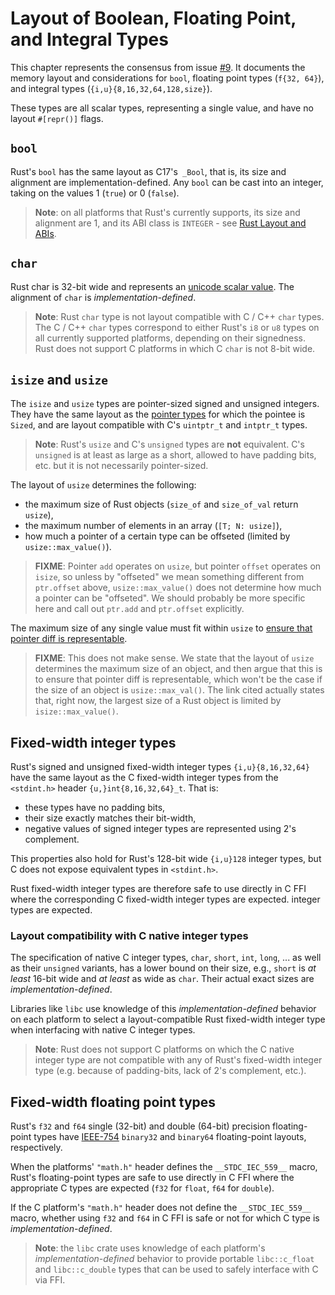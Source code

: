 # Layout of Boolean, Floating Point, and Integral Types

This chapter represents the consensus from issue [#9]. It documents the memory
layout and considerations for `bool`, floating point types (`f{32, 64}`), and
integral types (`{i,u}{8,16,32,64,128,size}`).

These types are all scalar types, representing a single value, and have no
layout `#[repr()]` flags.

[#9]: https://github.com/rust-rfcs/unsafe-code-guidelines/issues/9

## `bool`

Rust's `bool` has the same layout as C17's` _Bool`, that is, its size and
alignment are implementation-defined. Any `bool` can be cast into an integer,
taking on the values 1 (`true`) or 0 (`false`).

> **Note**: on all platforms that Rust's currently supports, its size and
> alignment are 1, and its ABI class is `INTEGER` - see [Rust Layout and ABIs].

[Rust Layout and ABIs]: https://gankro.github.io/blah/rust-layouts-and-abis/#the-layoutsabis-of-builtins

## `char`

Rust char is 32-bit wide and represents an [unicode scalar value]. The alignment
of `char` is _implementation-defined_.

[unicode scalar value]: http://www.unicode.org/glossary/#unicode_scalar_value

> **Note**: Rust `char` type is not layout compatible with C / C++ `char` types.
> The C / C++ `char` types correspond to either Rust's `i8` or `u8` types on all
> currently supported platforms, depending on their signedness. Rust does not
> support C platforms in which C `char` is not 8-bit wide.

## `isize` and `usize`

The `isize` and `usize` types are pointer-sized signed and unsigned integers.
They have the same layout as the [pointer types] for which the pointee is
`Sized`, and are layout compatible with C's `uintptr_t` and `intptr_t` types.

> **Note**: Rust's `usize` and C's `unsigned` types are **not** equivalent. C's
> `unsigned` is at least as large as a short, allowed to have padding bits, etc.
> but it is not necessarily pointer-sized.

The layout of `usize` determines the following:

- the maximum size of Rust objects (`size_of` and `size_of_val` return `usize`),
- the maximum number of elements in an array (`[T; N: usize]`),
- how much a pointer of a certain type can be offseted (limited by `usize::max_value()`).

> **FIXME**: Pointer `add` operates on `usize`, but pointer `offset` operates on
> `isize`, so unless by "offseted" we mean something different from `ptr.offset`
> above, `usize::max_value()` does not determine how much a pointer can be
> "offseted". We should probably be more specific here and call out `ptr.add`
> and `ptr.offset` explicitly.

The maximum size of any single value must fit within `usize` to [ensure that
pointer diff is
representable](https://github.com/rust-rfcs/unsafe-code-guidelines/pull/5#discussion_r212703192).

> **FIXME**: This does not make sense. We state that the layout of `usize`
> determines the maximum size of an object, and then argue that this is to
> ensure that pointer diff is representable, which won't be the case if the size
> of an object is `usize::max_val()`. The link cited actually states that, right
> now, the largest size of a Rust object is limited by `isize::max_value()`.

[pointer types]: ./pointers.md

## Fixed-width integer types

Rust's signed and unsigned fixed-width integer types `{i,u}{8,16,32,64}` have
the same layout as the C fixed-width integer types from the `<stdint.h>` header
`{u,}int{8,16,32,64}_t`. That is:

* these types have no padding bits,
* their size exactly matches their bit-width,
* negative values of signed integer types are represented using 2's complement.

This properties also hold for Rust's 128-bit wide `{i,u}128` integer types, but
C does not expose equivalent types in `<stdint.h>`.

Rust fixed-width integer types are therefore safe to use directly in C FFI where 
the corresponding C fixed-width integer types are expected.
integer types are expected.

### Layout compatibility with C native integer types

The specification of native C integer types, `char`, `short`, `int`, `long`,
... as well as their `unsigned` variants, has a lower bound on their  size,
e.g., `short` is _at least_ 16-bit wide and _at least_ as wide as `char`.
Their actual exact sizes are _implementation-defined_. 

Libraries like `libc` use knowledge of this _implementation-defined_ behavior on
each platform to select a layout-compatible Rust fixed-width integer type when
interfacing with native C integer types.

> **Note**: Rust does not support C platforms on which the C native integer type
> are not compatible with any of Rust's fixed-width integer type (e.g. because
> of padding-bits, lack of 2's complement, etc.).

## Fixed-width floating point types

Rust's `f32` and `f64` single (32-bit) and double (64-bit) precision
floating-point types have [IEEE-754] `binary32` and `binary64` floating-point
layouts, respectively.

When the platforms' `"math.h"` header defines the `__STDC_IEC_559__` macro,
Rust's floating-point types are safe to use directly in C FFI where the
appropriate C types are expected (`f32` for `float`, `f64` for `double`).

If the C platform's `"math.h"` header does not define the `__STDC_IEC_559__`
macro, whether using `f32` and `f64` in C FFI is safe or not for which C type is
_implementation-defined_.

> **Note**: the `libc` crate uses knowledge of each platform's
> _implementation-defined_ behavior to provide portable `libc::c_float` and
> `libc::c_double` types that can be used to safely interface with C via FFI.

[IEEE-754]: https://en.wikipedia.org/wiki/IEEE_754
